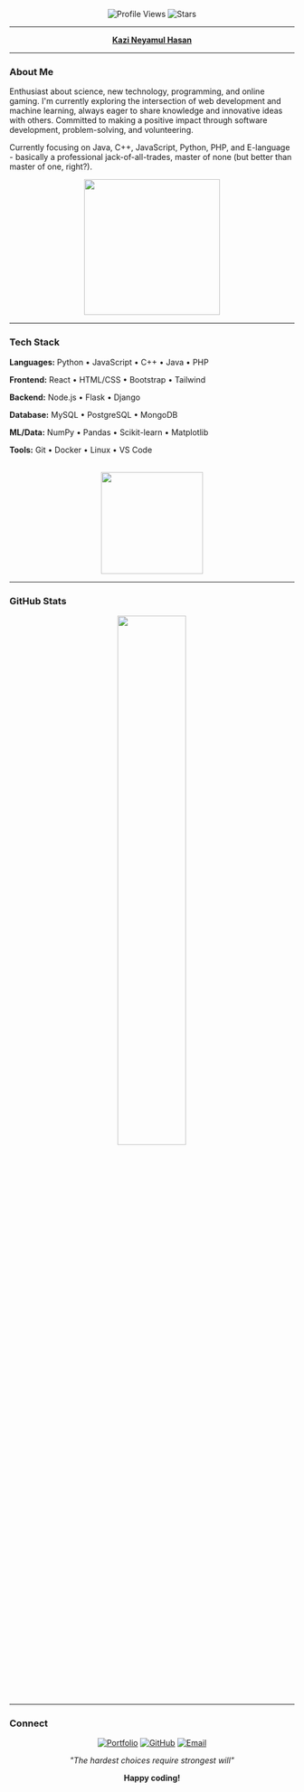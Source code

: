 <div align="center">
  
![Profile Views](https://komarev.com/ghpvc/?username=neyamulhasan&color=blueviolet&style=for-the-badge&label=visitors)
![Stars](https://img.shields.io/github/stars/neyamulhasan?label=⭐%20Stars&style=for-the-badge&color=cf6679&labelColor=1a1a2e&logo=github&logoColor=white)

</div>

---

<div align="center">
  
**[Kazi Neyamul Hasan](https://neyamulhasan.github.io/neyamulhasan-site/)**

</div>

---

### About Me


Enthusiast about science, new technology, programming, and online gaming. I'm currently exploring the intersection of web development and machine learning, always eager to share knowledge and innovative ideas with others. Committed to making a positive impact through software development, problem-solving, and volunteering.

Currently focusing on Java, C++, JavaScript, Python, PHP, and E-language - basically a professional jack-of-all-trades, master of none (but better than master of one, right?).

<div align="center">
  
<img src="https://github.com/neyamulhasan/neyamulhasan/blob/main/IMG/pop.gif" width="240"/>

</div>

---

### Tech Stack

**Languages:** Python • JavaScript • C++ • Java • PHP  


**Frontend:** React • HTML/CSS • Bootstrap • Tailwind  


**Backend:** Node.js • Flask • Django  


**Database:** MySQL • PostgreSQL • MongoDB  


**ML/Data:** NumPy • Pandas • Scikit-learn • Matplotlib  


**Tools:** Git • Docker • Linux • VS Code  

<br/>

<div align="center">
  
<img height="180em" src="https://github-readme-stats.vercel.app/api/top-langs/?username=neyamulhasan&layout=compact&langs_count=6&theme=dark&hide_border=true"/>

</div>
<!--
<div align="center">
  <img src="https://skillicons.dev/icons?i=python,javascript,cpp,java,php,react,html,css,bootstrap,tailwind,nodejs,flask,django,mysql,postgresql,mongodb,git,docker,linux,vscode"/>
</div>
-->

---

### GitHub Stats


<div align="center">
  
<img src="https://github-profile-summary-cards.vercel.app/api/cards/profile-details?username=neyamulhasan&theme=github_dark" width="49%"/>

</div>




<!--
<div align="center">
  
<img src="https://github-readme-activity-graph.vercel.app/graph?username=neyamulhasan&theme=react-dark&hide_border=true&area=true" width="100%"/>

</div>
-->

---

### Connect

<div align="center">
  
[![Portfolio](https://img.shields.io/badge/Portfolio-000000?style=flat-square&logo=todoist&logoColor=white)](https://neyamulhasan.github.io/neyamulhasan-site/)
[![GitHub](https://img.shields.io/badge/GitHub-181717?style=flat-square&logo=github&logoColor=white)](https://github.com/neyamulhasan)
[![Email](https://img.shields.io/badge/Email-EA4335?style=flat-square&logo=gmail&logoColor=white)](mailto:neyamulhasan14@gmail.com)

*"The hardest choices require strongest will"*

**Happy coding!**

</div>

